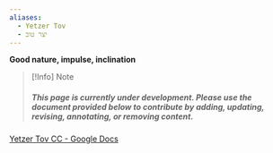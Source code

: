```yaml
---
aliases:
  - Yetzer Tov
  - יצר טוב
---
```

__Good nature, impulse, inclination__

> [!Info] Note
>##### This page is currently under development. Please use the document provided below to contribute by adding, updating, revising, annotating, or removing content.
[Yetzer Tov CC - Google Docs](https://docs.google.com/document/d/1Sp22J55m7BM9Y52B0YuHtA6EdK6eDo_HhdAyt1unX2Y/edit?usp=sharing)
